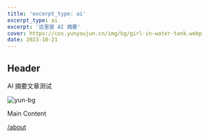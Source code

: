 ```yaml
---
title: 'excerpt_type: ai'
excerpt_type: ai
excerpt: '这里是 AI 摘要'
cover: https://cos.yunyoujun.cn/img/bg/girl-in-water-tank.webp
date: 2023-10-21
---
```


## Header

AI 摘要文章测试

![yun-bg](https://cdn.yunyoujun.cn/img/bg/stars-timing-0-blur-30px.jpg)

<!-- more -->

Main Content

[/about](/about)
